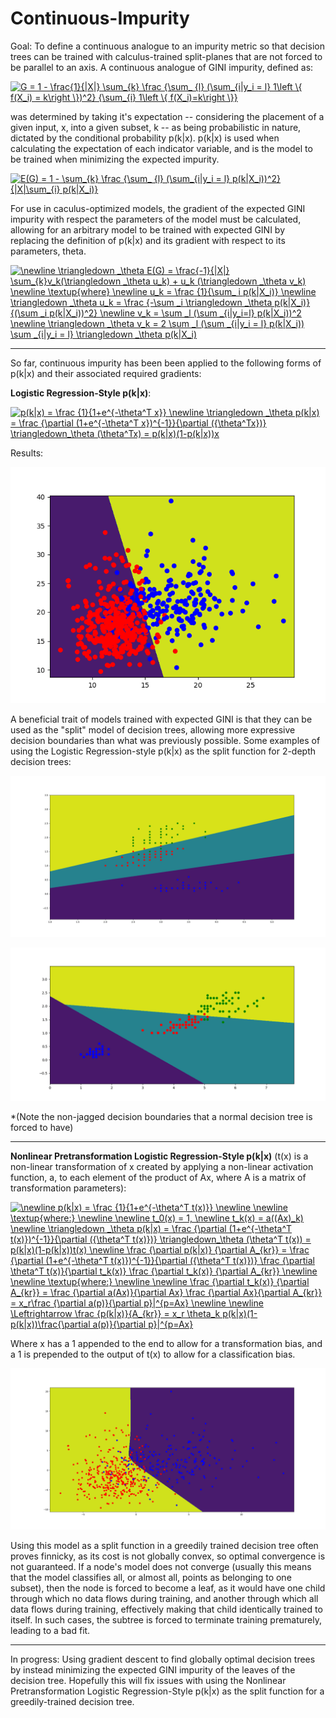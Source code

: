 # Continuous-Impurity
Goal: To define a continuous analogue to an impurity metric so that decision trees can be trained with calculus-trained split-planes that are not forced to be parallel to an axis. A continuous analogue of GINI impurity, defined as:


<a href="https://www.codecogs.com/eqnedit.php?latex=G&space;=&space;1&space;-&space;\frac{1}{|X|}&space;\sum_{k}&space;\frac&space;{\sum_&space;{l}&space;(\sum_{i|y_i&space;=&space;l}&space;1\left&space;\{&space;f(X_i)&space;=&space;k\right&space;\})^2}&space;{\sum_{i}&space;1\left&space;\{&space;f(X_i)=k\right&space;\}}" target="_blank"><img src="https://latex.codecogs.com/gif.latex?G&space;=&space;1&space;-&space;\frac{1}{|X|}&space;\sum_{k}&space;\frac&space;{\sum_&space;{l}&space;(\sum_{i|y_i&space;=&space;l}&space;1\left&space;\{&space;f(X_i)&space;=&space;k\right&space;\})^2}&space;{\sum_{i}&space;1\left&space;\{&space;f(X_i)=k\right&space;\}}" title="G = 1 - \frac{1}{|X|} \sum_{k} \frac {\sum_ {l} (\sum_{i|y_i = l} 1\left \{ f(X_i) = k\right \})^2} {\sum_{i} 1\left \{ f(X_i)=k\right \}}" /></a>

was determined by taking it's expectation -- considering the placement of a given input, x, into a given subset, k -- as being probabilistic in nature, dictated by the conditional probability p(k|x). p(k|x) is used when calculating the expectation of each indicator variable, and is the model to be trained when minimizing the expected impurity.

<a href="https://www.codecogs.com/eqnedit.php?latex=E(G)&space;=&space;1&space;-&space;\sum_{k}&space;\frac&space;{\sum_&space;{l}&space;(\sum_{i|y_i&space;=&space;l}&space;p(k|X_i))^2}&space;{|X|\sum_{i}&space;p(k|X_i)}" target="_blank"><img src="https://latex.codecogs.com/gif.latex?E(G)&space;=&space;1&space;-&space;\sum_{k}&space;\frac&space;{\sum_&space;{l}&space;(\sum_{i|y_i&space;=&space;l}&space;p(k|X_i))^2}&space;{|X|\sum_{i}&space;p(k|X_i)}" title="E(G) = 1 - \sum_{k} \frac {\sum_ {l} (\sum_{i|y_i = l} p(k|X_i))^2} {|X|\sum_{i} p(k|X_i)}" /></a>


For use in caculus-optimized models, the gradient of the expected GINI impurity with respect the parameters of the model must be calculated, allowing for an arbitrary model to be trained with expected GINI by replacing the definition of p(k|x) and its gradient with respect to its parameters, theta.


<a href="https://www.codecogs.com/eqnedit.php?latex=\newline&space;\triangledown&space;_\theta&space;E(G)&space;=&space;\frac{-1}{|X|}&space;\sum_{k}v_k(\triangledown&space;_\theta&space;u_k)&space;&plus;&space;u_k&space;(\triangledown&space;_\theta&space;v_k)&space;\newline&space;\textup{where}&space;\newline&space;u_k&space;=&space;\frac&space;{1}{\sum_&space;i&space;p(k|X_i)}&space;\newline&space;\triangledown&space;_\theta&space;u_k&space;=&space;\frac&space;{-\sum&space;_i&space;\triangledown&space;_\theta&space;p(k|X_i)}&space;{(\sum&space;_i&space;p(k|X_i))^2}&space;\newline&space;v_k&space;=&space;\sum&space;_l&space;(\sum&space;_{i|y_i=l}&space;p(k|X_i))^2&space;\newline&space;\triangledown&space;_\theta&space;v_k&space;=&space;2&space;\sum&space;_l&space;(\sum&space;_{i|y_i&space;=&space;l}&space;p(k|X_i))&space;\sum&space;_{i|y_i&space;=&space;l}&space;\triangledown&space;_\theta&space;p(k|X_i)" target="_blank"><img src="https://latex.codecogs.com/gif.latex?\newline&space;\triangledown&space;_\theta&space;E(G)&space;=&space;\frac{-1}{|X|}&space;\sum_{k}v_k(\triangledown&space;_\theta&space;u_k)&space;&plus;&space;u_k&space;(\triangledown&space;_\theta&space;v_k)&space;\newline&space;\textup{where}&space;\newline&space;u_k&space;=&space;\frac&space;{1}{\sum_&space;i&space;p(k|X_i)}&space;\newline&space;\triangledown&space;_\theta&space;u_k&space;=&space;\frac&space;{-\sum&space;_i&space;\triangledown&space;_\theta&space;p(k|X_i)}&space;{(\sum&space;_i&space;p(k|X_i))^2}&space;\newline&space;v_k&space;=&space;\sum&space;_l&space;(\sum&space;_{i|y_i=l}&space;p(k|X_i))^2&space;\newline&space;\triangledown&space;_\theta&space;v_k&space;=&space;2&space;\sum&space;_l&space;(\sum&space;_{i|y_i&space;=&space;l}&space;p(k|X_i))&space;\sum&space;_{i|y_i&space;=&space;l}&space;\triangledown&space;_\theta&space;p(k|X_i)" title="\newline \triangledown _\theta E(G) = \frac{-1}{|X|} \sum_{k}v_k(\triangledown _\theta u_k) + u_k (\triangledown _\theta v_k) \newline \textup{where} \newline u_k = \frac {1}{\sum_ i p(k|X_i)} \newline \triangledown _\theta u_k = \frac {-\sum _i \triangledown _\theta p(k|X_i)} {(\sum _i p(k|X_i))^2} \newline v_k = \sum _l (\sum _{i|y_i=l} p(k|X_i))^2 \newline \triangledown _\theta v_k = 2 \sum _l (\sum _{i|y_i = l} p(k|X_i)) \sum _{i|y_i = l} \triangledown _\theta p(k|X_i)" /></a>

----------------------------------------------------------------------------------------------------------------

So far, continuous impurity has been been applied to the following forms of p(k|x) and their associated required gradients:

**Logistic Regression-Style p(k|x)**:

<a href="https://www.codecogs.com/eqnedit.php?latex=p(k|x)&space;=&space;\frac&space;{1}{1&plus;e^{-\theta^T&space;x}}&space;\newline&space;\triangledown&space;_\theta&space;p(k|x)&space;=&space;\frac&space;{\partial&space;(1&plus;e^{-\theta^T&space;x})^{-1}}{\partial&space;({\theta^Tx})}&space;\triangledown_\theta&space;(\theta^Tx)&space;=&space;p(k|x)(1-p(k|x))x" target="_blank"><img src="https://latex.codecogs.com/gif.latex?p(k|x)&space;=&space;\frac&space;{1}{1&plus;e^{-\theta^T&space;x}}&space;\newline&space;\triangledown&space;_\theta&space;p(k|x)&space;=&space;\frac&space;{\partial&space;(1&plus;e^{-\theta^T&space;x})^{-1}}{\partial&space;({\theta^Tx})}&space;\triangledown_\theta&space;(\theta^Tx)&space;=&space;p(k|x)(1-p(k|x))x" title="p(k|x) = \frac {1}{1+e^{-\theta^T x}} \newline \triangledown _\theta p(k|x) = \frac {\partial (1+e^{-\theta^T x})^{-1}}{\partial ({\theta^Tx})} \triangledown_\theta (\theta^Tx) = p(k|x)(1-p(k|x))x" /></a>

Results: 


![Logistic 1](https://github.com/CornellDataScience/Continuous-Impurity/blob/master/Continuous%20impurity%20first%20working%20result.png?raw=true)


A beneficial trait of models trained with expected GINI is that they can be used as the "split" model of decision trees, allowing more expressive decision boundaries than what was previously possible. Some examples of using the Logistic Regression-style p(k|x) as the split function for 2-depth decision trees:

![Continuous Decision Tree 1](https://github.com/CornellDataScience/Continuous-Impurity/blob/master/Continuous%20Imuprity%20Decision%20Tree.png?raw=true)

![Continuous Decision Tree 2](https://github.com/CornellDataScience/Continuous-Impurity/blob/master/Continuous%20Imuprity%20Decision%20Tree%202.png?raw=true)

*(Note the non-jagged decision boundaries that a normal decision tree is forced to have)

---------------------------------------------------------------------------------------------------------------

**Nonlinear Pretransformation Logistic Regression-Style p(k|x)** (t(x) is a non-linear transformation of x created by applying a non-linear activation function, a, to each element of the product of Ax, where A is a matrix of transformation parameters):

<a href="https://www.codecogs.com/eqnedit.php?latex=\newline&space;p(k|x)&space;=&space;\frac&space;{1}{1&plus;e^{-\theta^T&space;t(x)}}&space;\newline&space;\newline&space;\textup{where:}&space;\newline&space;\newline&space;t_0(x)&space;=&space;1,&space;\newline&space;t_k(x)&space;=&space;a((Ax)_k)&space;\newline&space;\triangledown&space;_\theta&space;p(k|x)&space;=&space;\frac&space;{\partial&space;(1&plus;e^{-\theta^T&space;t(x)})^{-1}}{\partial&space;({\theta^T&space;t(x)})}&space;\triangledown_\theta&space;(\theta^T&space;t(x))&space;=&space;p(k|x)(1-p(k|x))t(x)&space;\newline&space;\frac&space;{\partial&space;p(k|x)}&space;{\partial&space;A_{kr}}&space;=&space;\frac&space;{\partial&space;(1&plus;e^{-\theta^T&space;t(x)})^{-1}}{\partial&space;({\theta^T&space;t(x)})}&space;\frac&space;{\partial&space;\theta^T&space;t(x)}{\partial&space;t_k(x)}&space;\frac&space;{\partial&space;t_k(x)}&space;{\partial&space;A_{kr}}&space;\newline&space;\newline&space;\textup{where:}&space;\newline&space;\newline&space;\frac&space;{\partial&space;t_k(x)}&space;{\partial&space;A_{kr}}&space;=&space;\frac&space;{\partial&space;a(Ax)}{\partial&space;Ax}&space;\frac&space;{\partial&space;Ax}{\partial&space;A_{kr}}&space;=&space;x_r\frac&space;{\partial&space;a(p)}{\partial&space;p}|^{p=Ax}&space;\newline&space;\newline&space;\Leftrightarrow&space;\frac&space;{p(k|x)}{A_{kr}}&space;=&space;x_r&space;\theta_k&space;p(k|x)(1-p(k|x))\frac{\partial&space;a(p)}{\partial&space;p}|^{p=Ax}" target="_blank"><img src="https://latex.codecogs.com/gif.latex?\newline&space;p(k|x)&space;=&space;\frac&space;{1}{1&plus;e^{-\theta^T&space;t(x)}}&space;\newline&space;\newline&space;\textup{where:}&space;\newline&space;\newline&space;t_0(x)&space;=&space;1,&space;\newline&space;t_k(x)&space;=&space;a((Ax)_k)&space;\newline&space;\triangledown&space;_\theta&space;p(k|x)&space;=&space;\frac&space;{\partial&space;(1&plus;e^{-\theta^T&space;t(x)})^{-1}}{\partial&space;({\theta^T&space;t(x)})}&space;\triangledown_\theta&space;(\theta^T&space;t(x))&space;=&space;p(k|x)(1-p(k|x))t(x)&space;\newline&space;\frac&space;{\partial&space;p(k|x)}&space;{\partial&space;A_{kr}}&space;=&space;\frac&space;{\partial&space;(1&plus;e^{-\theta^T&space;t(x)})^{-1}}{\partial&space;({\theta^T&space;t(x)})}&space;\frac&space;{\partial&space;\theta^T&space;t(x)}{\partial&space;t_k(x)}&space;\frac&space;{\partial&space;t_k(x)}&space;{\partial&space;A_{kr}}&space;\newline&space;\newline&space;\textup{where:}&space;\newline&space;\newline&space;\frac&space;{\partial&space;t_k(x)}&space;{\partial&space;A_{kr}}&space;=&space;\frac&space;{\partial&space;a(Ax)}{\partial&space;Ax}&space;\frac&space;{\partial&space;Ax}{\partial&space;A_{kr}}&space;=&space;x_r\frac&space;{\partial&space;a(p)}{\partial&space;p}|^{p=Ax}&space;\newline&space;\newline&space;\Leftrightarrow&space;\frac&space;{p(k|x)}{A_{kr}}&space;=&space;x_r&space;\theta_k&space;p(k|x)(1-p(k|x))\frac{\partial&space;a(p)}{\partial&space;p}|^{p=Ax}" title="\newline p(k|x) = \frac {1}{1+e^{-\theta^T t(x)}} \newline \newline \textup{where:} \newline \newline t_0(x) = 1, \newline t_k(x) = a((Ax)_k) \newline \triangledown _\theta p(k|x) = \frac {\partial (1+e^{-\theta^T t(x)})^{-1}}{\partial ({\theta^T t(x)})} \triangledown_\theta (\theta^T t(x)) = p(k|x)(1-p(k|x))t(x) \newline \frac {\partial p(k|x)} {\partial A_{kr}} = \frac {\partial (1+e^{-\theta^T t(x)})^{-1}}{\partial ({\theta^T t(x)})} \frac {\partial \theta^T t(x)}{\partial t_k(x)} \frac {\partial t_k(x)} {\partial A_{kr}} \newline \newline \textup{where:} \newline \newline \frac {\partial t_k(x)} {\partial A_{kr}} = \frac {\partial a(Ax)}{\partial Ax} \frac {\partial Ax}{\partial A_{kr}} = x_r\frac {\partial a(p)}{\partial p}|^{p=Ax} \newline \newline \Leftrightarrow \frac {p(k|x)}{A_{kr}} = x_r \theta_k p(k|x)(1-p(k|x))\frac{\partial a(p)}{\partial p}|^{p=Ax}" /></a>

Where x has a 1 appended to the end to allow for a transformation bias, and a 1 is prepended to the output of t(x) to allow for a classification bias.

![Nonlinear Pretransform 1](https://github.com/CornellDataScience/Continuous-Impurity/blob/master/Neural-network-style%20pretransform%20continuous%20impurity.png?raw=true)


Using this model as a split function in a greedily trained decision tree often proves finnicky, as its cost is not globally convex, so optimal convergence is not guaranteed. If a node's model does not converge (usually this means that the model classifies all, or almost all, points as belonging to one subset), then the node is forced to become a leaf, as it would have one child through which no data flows during training, and another through which all data flows during training, effectively making that child identically trained to itself. In such cases, the subtree is forced to terminate training prematurely, leading to a bad fit.

---------------------------------------------------------------------------------------------------------------

In progress: Using gradient descent to find globally optimal decision trees by instead minimizing the expected GINI impurity of the leaves of the decision tree. Hopefully this will fix issues with using the Nonlinear Pretransformation Logistic Regression-Style p(k|x) as the split function for a greedily-trained decision tree.
